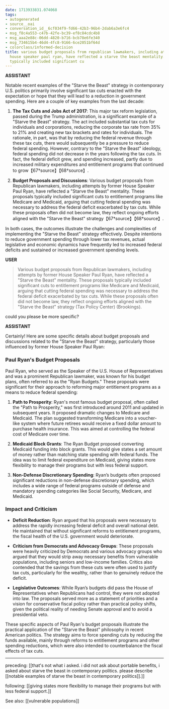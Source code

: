 ```yaml
---
date: 1713933831.074068
tags:
- autogenerated
- source__oai
- conversation_id__6cf034f9-fd66-42b3-96b4-2dab6a3e6fc4
- msg_f8c4a553-c47b-42fe-bc39-ef8c84cdc4b8
- msg_aaa2e88c-06dd-4820-b716-bcb78e6fe340
- msg_734615b4-46d4-4fc8-9166-6ce2051bf64d
- colorclass/informed-decision
title: various budget proposals from republican lawmakers, including attempts by former
  house speaker paul ryan, have reflected a starve the beast mentality. these proposals
  typically included significant cu
---
```


**ASSISTANT**

Notable recent examples of the "Starve the Beast" strategy in contemporary U.S. politics primarily involve significant tax cuts enacted with the expectation or hope that they will lead to a reduction in government spending. Here are a couple of key examples from the last decade:

1. **The Tax Cuts and Jobs Act of 2017**: This major tax reform legislation, passed during the Trump administration, is a significant example of a "Starve the Beast" strategy. The act included substantial tax cuts for individuals and corporations, reducing the corporate tax rate from 35% to 21% and creating new tax brackets and rates for individuals. The rationale, in part, was that by reducing the federal revenue through these tax cuts, there would subsequently be a pressure to reduce federal spending. However, contrary to the "Starve the Beast" ideology, federal spending did not decrease in the years following the tax cuts. In fact, the federal deficit grew, and spending increased, partly due to increased military expenditures and entitlement programs that continued to grow【67†source】【68†source】.

2. **Budget Proposals and Discussions**: Various budget proposals from Republican lawmakers, including attempts by former House Speaker Paul Ryan, have reflected a "Starve the Beast" mentality. These proposals typically included significant cuts to entitlement programs like Medicare and Medicaid, arguing that cutting federal spending was necessary to address the federal deficit exacerbated by tax cuts. While these proposals often did not become law, they reflect ongoing efforts aligned with the "Starve the Beast" strategy【67†source】【68†source】.

In both cases, the outcomes illustrate the challenges and complexities of implementing the "Starve the Beast" strategy effectively. Despite intentions to reduce government spending through lower tax revenues, actual legislative and economic dynamics have frequently led to increased federal deficits and sustained or increased government spending levels.


**USER**

>Various budget proposals from Republican lawmakers, including attempts by former House Speaker Paul Ryan, have reflected a "Starve the Beast" mentality. These proposals typically included significant cuts to entitlement programs like Medicare and Medicaid, arguing that cutting federal spending was necessary to address the federal deficit exacerbated by tax cuts. While these proposals often did not become law, they reflect ongoing efforts aligned with the "Starve the Beast" strategy​ (Tax Policy Center)​​ (Brookings)​.

could you please be more specific?


**ASSISTANT**

Certainly! Here are some specific details about budget proposals and discussions related to the "Starve the Beast" strategy, particularly those influenced by former House Speaker Paul Ryan:

### Paul Ryan's Budget Proposals

Paul Ryan, who served as the Speaker of the U.S. House of Representatives and was a prominent Republican lawmaker, was known for his budget plans, often referred to as the "Ryan Budgets." These proposals were significant for their approach to reforming major entitlement programs as a means to reduce federal spending:

1. **Path to Prosperity**: Ryan's most famous budget proposal, often called the "Path to Prosperity," was first introduced around 2011 and updated in subsequent years. It proposed dramatic changes to Medicare and Medicaid. The plan suggested transforming Medicare into a voucher-like system where future retirees would receive a fixed dollar amount to purchase health insurance. This was aimed at controlling the federal cost of Medicare over time.

2. **Medicaid Block Grants**: The Ryan Budget proposed converting Medicaid funding into block grants. This would give states a set amount of money rather than matching state spending with federal funds. The idea was to limit federal expenditure on Medicaid, giving states more flexibility to manage their programs but with less federal support.

3. **Non-Defense Discretionary Spending**: Ryan’s budgets often proposed significant reductions in non-defense discretionary spending, which includes a wide range of federal programs outside of defense and mandatory spending categories like Social Security, Medicare, and Medicaid.

### Impact and Criticism

- **Deficit Reduction**: Ryan argued that his proposals were necessary to address the rapidly increasing federal deficit and overall national debt. He maintained that without significant reforms to entitlement programs, the fiscal health of the U.S. government would deteriorate.
  
- **Criticism from Democrats and Advocacy Groups**: These proposals were heavily criticized by Democrats and various advocacy groups who argued that they would strip away necessary benefits from vulnerable populations, including seniors and low-income families. Critics also contended that the savings from these cuts were often used to justify tax cuts, particularly for the wealthy, rather than to genuinely reduce the deficit.

- **Legislative Outcomes**: While Ryan’s budgets did pass the House of Representatives when Republicans had control, they were not adopted into law. The proposals served more as a statement of priorities and a vision for conservative fiscal policy rather than practical policy shifts, given the political reality of needing Senate approval and to avoid a presidential veto.

These specific aspects of Paul Ryan's budget proposals illustrate the practical application of the "Starve the Beast" philosophy in recent American politics. The strategy aims to force spending cuts by reducing the funds available, mainly through reforms to entitlement programs and other spending reductions, which were also intended to counterbalance the fiscal effects of tax cuts.


---

preceding: [[that's not what i asked. i did not ask about portable benefits, i asked about starve the beast in contemporary politics. please describe [[notable examples of starve the beast in contemporary politics]].]]  


following: [[giving states more flexibility to manage their programs but with less federal support.]]

See also: [[vulnerable populations]]